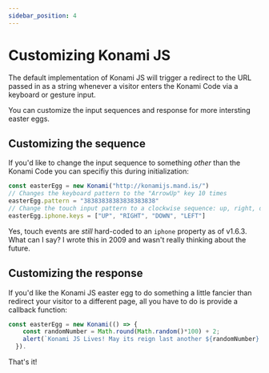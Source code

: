 ```yaml
---
sidebar_position: 4
---
```


# Customizing Konami JS


The default implementation of Konami JS will trigger a redirect to the URL passed in as a string whenever a visitor enters the Konami Code via a keyboard or gesture input.

You can customize the input sequences and response for more intersting easter eggs.


## Customizing the sequence

If you'd like to change the input sequence to something _other_ than the Konami Code you can specifiy this during initialization:

```javascript
const easterEgg = new Konami("http://konamijs.mand.is/")
// Changes the keyboard pattern to the "ArrowUp" key 10 times
easterEgg.pattern = "38383838383838383838"
// Change the touch input pattern to a clockwise sequence: up, right, down, left
easterEgg.iphone.keys = ["UP", "RIGHT", "DOWN", "LEFT"]
```

Yes, touch events are _still_ hard-coded to an `iphone` property as of v1.6.3. What can I say? I wrote this in 2009 and wasn't really thinking about the future.

## Customizing the response 

If you'd like the Konami JS easter egg to do something a little fancier than redirect your visitor to a different page, all you have to do is provide a callback function:

```javascript
const easterEgg = new Konami(() => {
    const randomNumber = Math.round(Math.random()*100) + 2;
    alert(`Konami JS Lives! May its reign last another ${randomNumber} years`);
  }).
```

That's it!
